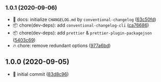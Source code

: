 ## <small>1.0.1 (2020-09-06)</small>

* 📝 docs: initialize `CHANGELOG.md` by `conventional-changelog` ([63c50fd](https://github.com/jonz94/prettier-config/commit/63c50fd))
* 📦 chore(dev-deps): add `conventional-changelog-cli` ([ca76686](https://github.com/jonz94/prettier-config/commit/ca76686))
* 📦 chore(dev-deps): add `prettier` & `prettier-plugin-packagejson` ([5403c69](https://github.com/jonz94/prettier-config/commit/5403c69))
* 🔥 chore: remove redundant options ([977a6bd](https://github.com/jonz94/prettier-config/commit/977a6bd))



## 1.0.0 (2020-09-05)

* 🎉 initial commit ([83d8c96](https://github.com/jonz94/prettier-config/commit/83d8c96))



